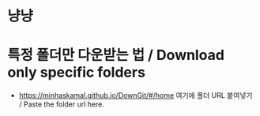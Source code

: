 # 냥냥

# 특정 폴더만 다운받는 법 / Download only specific folders

- https://minhaskamal.github.io/DownGit/#/home 여기에 폴더 URL 붙여넣기 / Paste the folder url here.
